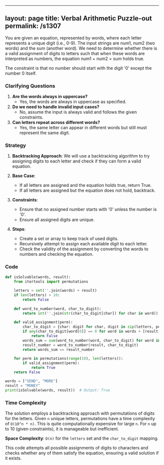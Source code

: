 
---
layout: page
title:  Verbal Arithmetic Puzzle-out
permalink: /s1307
---
You are given an equation, represented by words, where each letter represents a unique digit (i.e., 0-9). The input strings are num1, num2 (two words) and the sum (another word). We need to determine whether there is a valid assignment of digits to letters such that when these words are interpreted as numbers, the equation num1 + num2 = sum holds true.

The constraint is that no number should start with the digit '0' except the number 0 itself.

### Clarifying Questions
1. **Are the words always in uppercase?**
   - Yes, the words are always in uppercase as specified.
2. **Do we need to handle invalid input cases?**
   - No, assume the input is always valid and follows the given constraints.
3. **Can letters repeat across different words?**
   - Yes, the same letter can appear in different words but still must represent the same digit.

### Strategy
1. **Backtracking Approach**: 
   We will use a backtracking algorithm to try assigning digits to each letter and check if they can form a valid equation. 
   
2. **Base Case**:
   - If all letters are assigned and the equation holds true, return True.
   - If all letters are assigned but the equation does not hold, backtrack.

3. **Constraints**:
   - Ensure that no assigned number starts with '0' unless the number is '0'.
   - Ensure all assigned digits are unique.
  
4. **Steps**:
   - Create a set or array to keep track of used digits.
   - Recursively attempt to assign each available digit to each letter.
   - Check the validity of the assignment by converting the words to numbers and checking the equation.

### Code
```python
def isSolvable(words, result):
    from itertools import permutations
    
    letters = set(''.join(words) + result)
    if len(letters) > 10:
        return False
    
    def word_to_number(word, char_to_digit):
        return int(''.join(str(char_to_digit[char]) for char in word))
    
    def valid_assignment(perm):
        char_to_digit = {char: digit for char, digit in zip(letters, perm)}
        if any(char_to_digit[word[0]] == 0 for word in words + [result]):
            return False
        words_sum = sum(word_to_number(word, char_to_digit) for word in words)
        result_number = word_to_number(result, char_to_digit)
        return words_sum == result_number
    
    for perm in permutations(range(10), len(letters)):
        if valid_assignment(perm):
            return True
    return False

words = ["SEND", "MORE"]
result = "MONEY"
print(isSolvable(words, result))  # Output: True
```

### Time Complexity
The solution employs a backtracking approach with permutations of digits for the letters. Given `n` unique letters, permutations have a time complexity of `O(10^n * n)`. This is quite computationally expensive for large `n`. For `n` up to 10 (given constraints), it is manageable but inefficient. 

**Space Complexity**: `O(n)` for the `letters` set and the `char_to_digit` mapping.

This code attempts all possible assignments of digits to characters and checks whether any of them satisfy the equation, ensuring a valid solution if it exists.